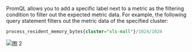 PromQL allows you to add a specific label next to a metric as the filtering condition to filter out the expected metric data. For example, the following query statement filters out the metric data of the specified cluster:

```SQL
process_resident_memory_bytes{cluster="sls-mall"}/1024/1024
```

![图 2](/img/src/en/metrics/index/e8741a93df5684c44a49ad0967d7001dc7383bc3bfec19017eac77305b01ead0.png)
